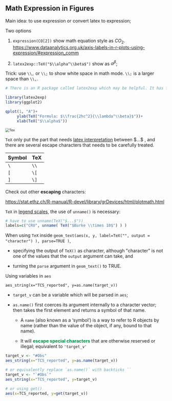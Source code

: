 ## Math Expression in Figures

Main idea: to use expression or convert latex to expression;

Two options

1.   `expression(CO[2])` show math equation style as $CO_2$.
     https://www.dataanalytics.org.uk/axis-labels-in-r-plots-using-expression/#expression_comm

2.   `latex2exp::TeX("$\\alpha^\\beta$")`  show as $\alpha^{\beta}$;

Trick: use `\\,` or `\\;` to show white space in math mode. `\\;` is a larger space than `\\,`.


``` r
# There is an R package called latex2exp which may be helpful. It has function TeX which accepts some LaTeX expressions enclosed with dollar sign $ as in this example:

library(latex2exp)
library(ggplot2)

qplot(1, "A")+
     ylab(TeX("Formula: $\\frac{2hc^2}{\\lambda^\\beta}$"))+
     xlab(TeX("$\\alpha$"))
```



<img src="https://drive.google.com/thumbnail?id=1R7I0KimEVf4i_JI1XW0oaxWAlSuqRLQC&sz=w1000" alt="Tex" style="zoom:75%;" />

`TeX` 	only put the part that needs <u>latex interpretation</u> between \$...$ , and there are several escape characters that needs to be carefully treated.

| Symbol | TeX  |
| ------ | ---- |
| `\`    | `\\` |
| `[`    | `\[` |
| `]`    | `\]` |

Check out other **escaping** characters:

https://stat.ethz.ch/R-manual/R-devel/library/grDevices/html/plotmath.html

`TeX` in <u>legend scales</u>, the use of `unname()` is necessary:

 ```R
# have to use unname(TeX("$...$"))
labels=c("CRU", unname( TeX("$Burke \\times 10$") ) ) 
 ```

When using `TeX` inside `geom_text(aes(x, y, label=TeX("", output = "character") ), parse=TRUE )`, 

-   specifying the output of `TeX()` as character, although "character" is not one of the values that the `output` argument can take, and 

-   turning the `parse` argument in `geom_text()` to TRUE. 



Using variables in `aes`

`aes_string(x="TCS_reported", y=as.name(target_v))`

-   `target_v` can be a variable which will be parsed in `aes`;

-   `as.name()` 	 first coerces its argument internally to a character vector; then takes the first element and returns a symbol of that name. 

    -   A `name` 	(also known as a ‘symbol’) is a way to refer to R objects by name (rather than the value of the object, if any, bound to that name).

    -   It will <span style='color:#008B45'>**escape special characters**</span> that are otherwise reserved or illegal; equivalent to `'target_v'`

```R
target_v <- "#Obs"
aes_string(x="TCS_reported", y=as.name(target_v))

# or equivalently replace `as.name()` with backticks ``
target_v <- "`#Obs`"
aes_string(x="TCS_reported", y=target_v)

# or using get()
aes(x=TCS_reported, y=get(target_v))
```

